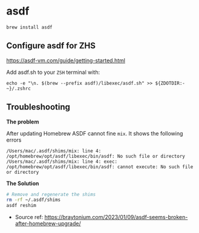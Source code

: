 
# asdf

`brew install asdf`

## Configure asdf for ZHS

https://asdf-vm.com/guide/getting-started.html

Add asdf.sh to your `ZSH` terminal with:

`echo -e "\n. $(brew --prefix asdf)/libexec/asdf.sh" >> ${ZDOTDIR:-~}/.zshrc`

## Troubleshooting

**The problem**

After updating Homebrew ASDF cannot fine `mix`.
It shows the following errors

```
/Users/mac/.asdf/shims/mix: line 4: /opt/homebrew/opt/asdf/libexec/bin/asdf: No such file or directory
/Users/mac/.asdf/shims/mix: line 4: exec: /opt/homebrew/opt/asdf/libexec/bin/asdf: cannot execute: No such file or directory
```
**The Solution**

```sh
# Remove and regenerate the shims
rm -rf ~/.asdf/shims
asdf reshim
```

* Source ref: 
https://braytonium.com/2023/01/09/asdf-seems-broken-after-homebrew-upgrade/ 

